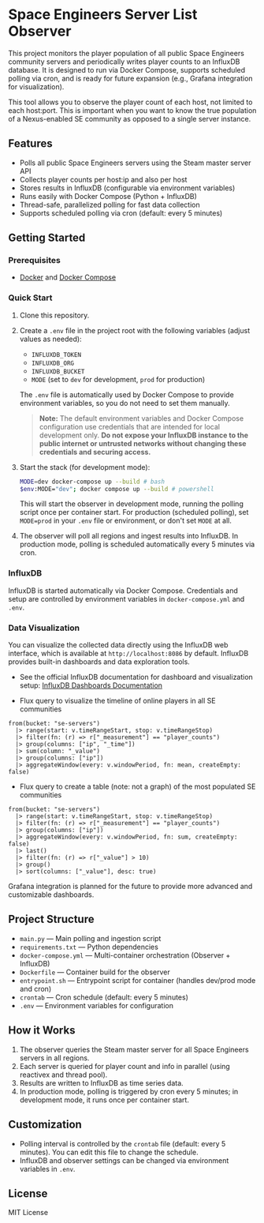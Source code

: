 
# Space Engineers Server List Observer

This project monitors the player population of all public Space Engineers community servers and periodically writes player counts to an InfluxDB database. It is designed to run via Docker Compose, supports scheduled polling via cron, and is ready for future expansion (e.g., Grafana integration for visualization).

This tool allows you to observe the player count of each host, not limited to each host:port. This is important when you want to know the true population of a Nexus-enabled SE community as opposed to a single server instance.

## Features
- Polls all public Space Engineers servers using the Steam master server API
- Collects player counts per host:ip and also per host
- Stores results in InfluxDB (configurable via environment variables)
- Runs easily with Docker Compose (Python + InfluxDB)
- Thread-safe, parallelized polling for fast data collection
- Supports scheduled polling via cron (default: every 5 minutes)

## Getting Started

### Prerequisites
- [Docker](https://www.docker.com/) and [Docker Compose](https://docs.docker.com/compose/)


### Quick Start
1. Clone this repository.
2. Create a `.env` file in the project root with the following variables (adjust values as needed):
   - `INFLUXDB_TOKEN`
   - `INFLUXDB_ORG`
   - `INFLUXDB_BUCKET`
   - `MODE` (set to `dev` for development, `prod` for production)
   
   The `.env` file is automatically used by Docker Compose to provide environment variables, so you do not need to set them manually.

   > **Note:** The default environment variables and Docker Compose configuration use credentials that are intended for local development only. **Do not expose your InfluxDB instance to the public internet or untrusted networks without changing these credentials and securing access.**
3. Start the stack (for development mode):
   ```sh
   MODE=dev docker-compose up --build # bash
   $env:MODE="dev"; docker compose up --build # powershell
   ```
   This will start the observer in development mode, running the polling script once per container start. For production (scheduled polling), set `MODE=prod` in your `.env` file or environment, or don't set `MODE` at all.
4. The observer will poll all regions and ingest results into InfluxDB. In production mode, polling is scheduled automatically every 5 minutes via cron.

### InfluxDB
InfluxDB is started automatically via Docker Compose. Credentials and setup are controlled by environment variables in `docker-compose.yml` and `.env`.

### Data Visualization
You can visualize the collected data directly using the InfluxDB web interface, which is available at `http://localhost:8086` by default. InfluxDB provides built-in dashboards and data exploration tools.

- See the official InfluxDB documentation for dashboard and visualization setup: [InfluxDB Dashboards Documentation](https://docs.influxdata.com/influxdb/latest/visualize-data/dashboards/)

- Flux query to visualize the timeline of online players in all SE communities
```
from(bucket: "se-servers")
  |> range(start: v.timeRangeStart, stop: v.timeRangeStop)
  |> filter(fn: (r) => r["_measurement"] == "player_counts")
  |> group(columns: ["ip", "_time"])
  |> sum(column: "_value")
  |> group(columns: ["ip"])
  |> aggregateWindow(every: v.windowPeriod, fn: mean, createEmpty: false)
```

- Flux query to create a table (note: not a graph) of the most populated SE communities
```
from(bucket: "se-servers")
  |> range(start: v.timeRangeStart, stop: v.timeRangeStop)
  |> filter(fn: (r) => r["_measurement"] == "player_counts")
  |> group(columns: ["ip"])
  |> aggregateWindow(every: v.windowPeriod, fn: sum, createEmpty: false)
  |> last()
  |> filter(fn: (r) => r["_value"] > 10)
  |> group()
  |> sort(columns: ["_value"], desc: true)
```

Grafana integration is planned for the future to provide more advanced and customizable dashboards.

## Project Structure
- `main.py` — Main polling and ingestion script
- `requirements.txt` — Python dependencies
- `docker-compose.yml` — Multi-container orchestration (Observer + InfluxDB)
- `Dockerfile` — Container build for the observer
- `entrypoint.sh` — Entrypoint script for container (handles dev/prod mode and cron)
- `crontab` — Cron schedule (default: every 5 minutes)
- `.env` — Environment variables for configuration

## How it Works
1. The observer queries the Steam master server for all Space Engineers servers in all regions.
2. Each server is queried for player count and info in parallel (using reactivex and thread pool).
3. Results are written to InfluxDB as time series data.
4. In production mode, polling is triggered by cron every 5 minutes; in development mode, it runs once per container start.

## Customization
- Polling interval is controlled by the `crontab` file (default: every 5 minutes). You can edit this file to change the schedule.
- InfluxDB and observer settings can be changed via environment variables in `.env`.

## License
MIT License

